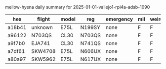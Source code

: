 mellow-hyena daily summary for 2025-01-01-vallejo1-rpi4a-adsb-1090

|hex|flight|model|reg|emergency|mil|weirdo|
|--|--|--|--|--|--|--|
|a18b41|unknown|E75L|N199SY|none|F|F|
|a96122|N703QS|CL30|N703QS|none|F|F|
|a9f7b0|EJA741|CL30|N741QS|none|F|F|
|a7df61|SKW4708|E75L|N606UX|none|F|F|
|a80a97|SKW5962|E75L|N617UX|none|F|F|

